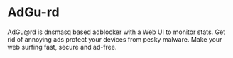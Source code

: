 # AdGu-rd
AdGu@rd is dnsmasq based adblocker with a Web UI to monitor stats. Get rid of annoying ads protect your devices from pesky malware. Make your web surfing fast, secure and ad-free.
